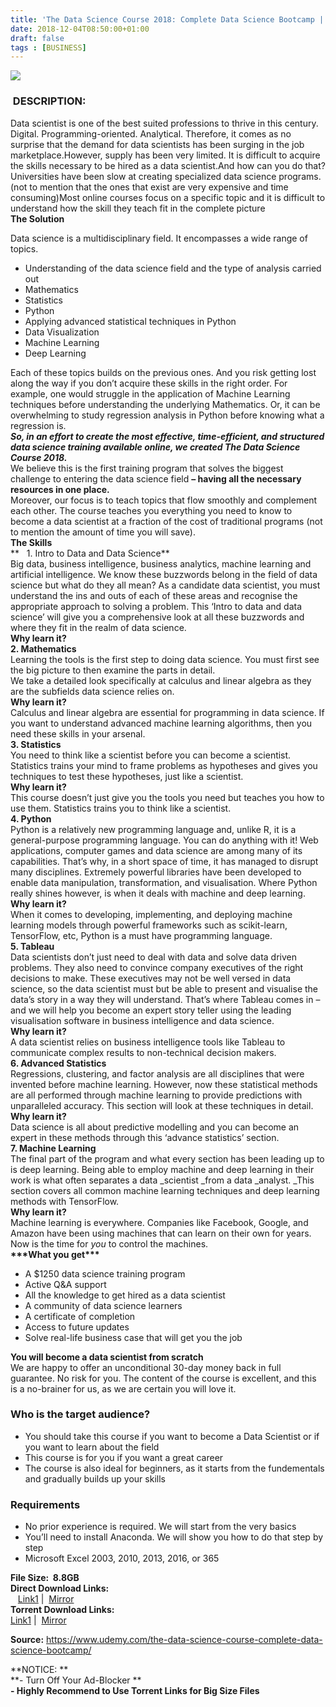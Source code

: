 ```yaml
---
title: 'The Data Science Course 2018: Complete Data Science Bootcamp | [ 199.99$ Course For Free ]'
date: 2018-12-04T08:50:00+01:00
draft: false
tags : [BUSINESS]
---
```


  

[![](https://4.bp.blogspot.com/-rKlI5mkFoXk/XAYwwQlixyI/AAAAAAAAAbI/gd0W3qnsY2cKMg2vCw-gmVAicEYnHGUQQCLcBGAs/s640/The-Data-Science-Course-2018-Complete-Data-Science-Bootcamp.jpg)](https://4.bp.blogspot.com/-rKlI5mkFoXk/XAYwwQlixyI/AAAAAAAAAbI/gd0W3qnsY2cKMg2vCw-gmVAicEYnHGUQQCLcBGAs/s1600/The-Data-Science-Course-2018-Complete-Data-Science-Bootcamp.jpg)

###  DESCRIPTION:

Data scientist is one of the best suited professions to thrive in this century. Digital. Programming-oriented. Analytical. Therefore, it comes as no surprise that the demand for data scientists has been surging in the job marketplace.However, supply has been very limited. It is difficult to acquire the skills necessary to be hired as a data scientist.And how can you do that?Universities have been slow at creating specialized data science programs. (not to mention that the ones that exist are very expensive and time consuming)Most online courses focus on a specific topic and it is difficult to understand how the skill they teach fit in the complete picture  
**The Solution**  

Data science is a multidisciplinary field. It encompasses a wide range of topics.  

*   Understanding of the data science field and the type of analysis carried out
*   Mathematics
*   Statistics
*   Python
*   Applying advanced statistical techniques in Python
*   Data Visualization
*   Machine Learning
*   Deep Learning

Each of these topics builds on the previous ones. And you risk getting lost along the way if you don’t acquire these skills in the right order. For example, one would struggle in the application of Machine Learning techniques before understanding the underlying Mathematics. Or, it can be overwhelming to study regression analysis in Python before knowing what a regression is.  
**_So, in an effort to create the most effective, time-efficient, and structured data science training available online, we created The Data Science Course 2018._**  
We believe this is the first training program that solves the biggest challenge to entering the data science field **– having all the necessary resources in one place.**  
Moreover, our focus is to teach topics that flow smoothly and complement each other. The course teaches you everything you need to know to become a data scientist at a fraction of the cost of traditional programs (not to mention the amount of time you will save).  
**The Skills**  
**   1. Intro to Data and Data Science**  
Big data, business intelligence, business analytics, machine learning and artificial intelligence. We know these buzzwords belong in the field of data science but what do they all mean? As a candidate data scientist, you must understand the ins and outs of each of these areas and recognise the appropriate approach to solving a problem. This ‘Intro to data and data science’ will give you a comprehensive look at all these buzzwords and where they fit in the realm of data science.  
**Why learn it?**  
**2\. Mathematics**  
Learning the tools is the first step to doing data science. You must first see the big picture to then examine the parts in detail.  
We take a detailed look specifically at calculus and linear algebra as they are the subfields data science relies on.  
**Why learn it?**  
Calculus and linear algebra are essential for programming in data science. If you want to understand advanced machine learning algorithms, then you need these skills in your arsenal.  
**3\. Statistics**  
You need to think like a scientist before you can become a scientist. Statistics trains your mind to frame problems as hypotheses and gives you techniques to test these hypotheses, just like a scientist.  
**Why learn it?**  
This course doesn’t just give you the tools you need but teaches you how to use them. Statistics trains you to think like a scientist.  
**4\. Python**  
Python is a relatively new programming language and, unlike R, it is a general-purpose programming language. You can do anything with it! Web applications, computer games and data science are among many of its capabilities. That’s why, in a short space of time, it has managed to disrupt many disciplines. Extremely powerful libraries have been developed to enable data manipulation, transformation, and visualisation. Where Python really shines however, is when it deals with machine and deep learning.  
**Why learn it?**  
When it comes to developing, implementing, and deploying machine learning models through powerful frameworks such as scikit-learn, TensorFlow, etc, Python is a must have programming language.  
**5\. Tableau**  
Data scientists don’t just need to deal with data and solve data driven problems. They also need to convince company executives of the right decisions to make. These executives may not be well versed in data science, so the data scientist must but be able to present and visualise the data’s story in a way they will understand. That’s where Tableau comes in – and we will help you become an expert story teller using the leading visualisation software in business intelligence and data science.  
**Why learn it?**  
A data scientist relies on business intelligence tools like Tableau to communicate complex results to non-technical decision makers.  
**6\. Advanced Statistics**  
Regressions, clustering, and factor analysis are all disciplines that were invented before machine learning. However, now these statistical methods are all performed through machine learning to provide predictions with unparalleled accuracy. This section will look at these techniques in detail.  
**Why learn it?**  
Data science is all about predictive modelling and you can become an expert in these methods through this ‘advance statistics’ section.  
**7\. Machine Learning**  
The final part of the program and what every section has been leading up to is deep learning. Being able to employ machine and deep learning in their work is what often separates a data _scientist _from a data _analyst. _This section covers all common machine learning techniques and deep learning methods with TensorFlow.  
**Why learn it?**  
Machine learning is everywhere. Companies like Facebook, Google, and Amazon have been using machines that can learn on their own for years. Now is the time for _you_ to control the machines.  
**\*\*\*What you get\*\*\***  

*   A $1250 data science training program
*   Active Q&A support
*   All the knowledge to get hired as a data scientist
*   A community of data science learners
*   A certificate of completion
*   Access to future updates
*   Solve real-life business case that will get you the job

**You will become a data scientist from scratch**  
We are happy to offer an unconditional 30-day money back in full guarantee. No risk for you. The content of the course is excellent, and this is a no-brainer for us, as we are certain you will love it.  

### Who is the target audience?

*   You should take this course if you want to become a Data Scientist or if you want to learn about the field
*   This course is for you if you want a great career
*   The course is also ideal for beginners, as it starts from the fundementals and gradually builds up your skills

### Requirements

*   No prior experience is required. We will start from the very basics
*   You’ll need to install Anaconda. We will show you how to do that step by step
*   Microsoft Excel 2003, 2010, 2013, 2016, or 365

  
**File Size:  8.8GB**  
**Direct Download Links:**  
   [Link1](http://turboagram.com/18521555/data-science-link1) |  [Mirror](http://turboagram.com/18521555/data-science-link2)  
**Torrent Download Links:**  
 [Link1](http://turboagram.com/18521555/data-science-torrent1) |  [Mirror](http://turboagram.com/18521555/data-science-torrent2)  

  

**Source:** https://www.udemy.com/the-data-science-course-complete-data-science-bootcamp/  
  
  
  
**NOTICE: **  
**\- Turn Off Your Ad-Blocker **  
**\- Highly Recommend to Use Torrent Links for Big Size Files**